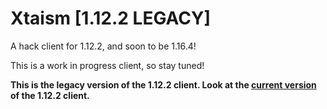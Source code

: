 # Xtaism [1.12.2 LEGACY]

A hack client for 1.12.2, and soon to be 1.16.4!

This is a work in progress client, so stay tuned!

**This is the legacy version of the 1.12.2 client. Look at the [current version](https://github.com/Sxmurai/xtaism/edit/1.12.2) of the 1.12.2 client.**
